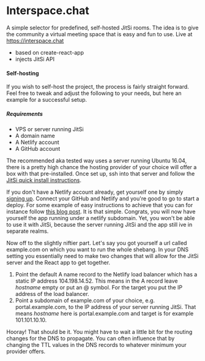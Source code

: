 # Interspace.chat

A simple selector for predefined, self-hosted JitSi rooms. The idea is to give the community a virtual meeting space that is easy and fun to use. Live at https://interspace.chat

- based on create-react-app
- injects JitSi API

#### Self-hosting

If you wish to self-host the project, the process is fairly straight forward. Feel free to tweak and adjust
the following to your needs, but here an example for a successful setup.

##### Requirements

* VPS or server running JitSi
* A domain name
* A Netlify account
* A GitHub account

The recommended aka tested way uses a server running Ubuntu 16.04, there is a pretty high chance the hosting
provider of your choice will offer a box with that pre-installed. Once set up, ssh into that server and follow
the [JitSi quick install instructions](https://github.com/jitsi/jitsi-meet/blob/master/doc/quick-install.md).

If you don't have a Netlify account already, get yourself one by simply [signing
up](https://www.netlify.com/). Connect your GitHub and Netlify and you're good to go to start a deploy. For
some example of easy instructions to achieve that you can for instance follow [this
blog post](https://sung.codes/blog/2017/12/09/deploying-existing-create-react-app-github-netlify/). It is that
simple. Congrats, you will now have yourself the app running under a netlify subdomain. Yet, you won't be able
to use it with JitSi, because the server running JitSi and the app still ive in separate realms.

Now off to the slightly niftier part. Let's say you got yourself a url called example.com on which you want to run the whole shebang. 
In your DNS setting you essentially need to make two changes that will allow for the JitSi server and the
React app to get together. 

1. Point the default A name record to the Netlify load balancer which has a static IP address 104.198.14.52.
   This means in the A record leave *hostname* empty or put an @ symbol. For the target you put the IP address
   of the load balancer.
2. Point a subdomain of example.com of your choice, e.g. portal.example.com, to the IP address of your server
   running JitSi. That means *hostname* here is portal.example.com and target is for example 101.101.10.10. 

Hooray! That should be it. You might have to wait a little bit for the routing changes for the DNS
to propagate. You can often influence that by changing the TTL values in the DNS records to whatever minimum
your provider offers. 


